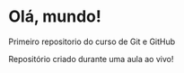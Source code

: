 # Olá, mundo!
 Primeiro repositorio do curso de Git e GitHub
 
 Repositório criado durante uma aula ao vivo!
